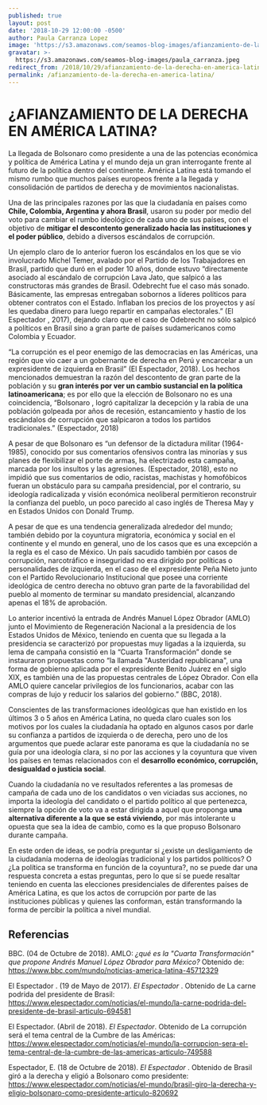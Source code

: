 ```yaml
---
published: true
layout: post
date: '2018-10-29 12:00:00 -0500'
author: Paula Carranza Lopez
image: 'https://s3.amazonaws.com/seamos-blog-images/afianzamiento-de-la-derecha-en-america-latina.jpeg'
gravatar: >-
  https://s3.amazonaws.com/seamos-blog-images/paula_carranza.jpeg
redirect_from: /2018/10/29/afianzamiento-de-la-derecha-en-america-latina/
permalink: /afianzamiento-de-la-derecha-en-america-latina/
---
```


# ¿AFIANZAMIENTO DE LA DERECHA EN AMÉRICA LATINA?

La llegada de Bolsonaro como presidente a una de las potencias económica y política de América Latina y el mundo deja un gran interrogante frente al futuro de la política dentro del continente. América Latina está tomando el mismo rumbo que muchos países europeos frente a la llegada y consolidación de partidos de derecha y de  movimientos nacionalistas.

Una de las principales razones por las que la ciudadanía en países como **Chile, Colombia, Argentina y ahora Brasil**, usaron su poder por medio del voto para cambiar el rumbo ideológico de cada uno de sus países, con el objetivo de **mitigar el descontento generalizado hacia las instituciones y el poder público**, debido a diversos escándalos de corrupción.

Un ejemplo claro de lo anterior fueron los escándalos en los que se vio involucrado Michel Temer, avalado por el Partido de los Trabajadores en Brasil, partido que duró en el poder 10 años, donde estuvo “directamente asociado al escándalo de corrupción Lava Jato, que salpicó a las constructoras más grandes de Brasil. Odebrecht fue el caso más sonado. Básicamente, las empresas entregaban sobornos a líderes políticos para obtener contratos con el Estado. Inflaban los precios de los proyectos y así les quedaba dinero para luego repartir en campañas electorales.” (El Espectador , 2017), dejando claro que el caso de Odebrecht no sólo salpicó a políticos en Brasil sino a gran parte de países sudamericanos como Colombia y Ecuador.

“La corrupción es el peor enemigo de las democracias en las Américas, una región que vio caer a un gobernante de derecha en Perú y encarcelar a un expresidente de izquierda en Brasil” (El Espectador, 2018). Los hechos mencionados demuestran la razón del descontento de gran parte de la población y su **gran interés por ver un cambio sustancial en la política latinoamericana**; es por ello que la elección de Bolsonaro no es una coincidencia, “Bolsonaro , logró capitalizar la decepción y la rabia de una población golpeada por años de recesión, estancamiento y hastio de los escándalos de corrupción que salpicaron a todos los partidos tradicionales.” (Espectador, 2018)

A pesar de que Bolsonaro es “un defensor de la dictadura militar (1964-1985), conocido por sus comentarios ofensivos contra las minorías y sus planes de flexibilizar el porte de armas, ha electrizado esta campaña, marcada por los insultos y las agresiones. (Espectador, 2018), esto no impidió que sus comentarios de odio, racistas, machistas y homofóbicos fueran un obstáculo para su campaña presidencial, por el contrario, su ideología radicalizada y visión económica neoliberal permitieron reconstruir la confianza del pueblo, un poco parecido al caso inglés de Theresa May y en Estados Unidos con Donald Trump.

A pesar de que es una tendencia generalizada alrededor del mundo; también debido por la coyuntura migratoria, económica y social en el continente y el mundo en general, uno de los casos que es una excepción a la regla es el caso de México. Un país sacudido también por casos de corrupción, narcotráfico e inseguridad no era dirigido por políticas o personalidades de izquierda, en el caso de el expresidente Peña Nieto junto con el Partido Revolucionario Institucional que posee una corriente ideológica de centro derecha no obtuvo gran parte de la favorabilidad del pueblo al momento de terminar su mandato presidencial, alcanzando apenas el 18% de aprobación.

Lo anterior incentivó la entrada de Andrés Manuel López Obrador (AMLO) junto el Movimiento de Regeneración Nacional a la presidencia de los Estados Unidos de México, teniendo en cuenta que su llegada a la presidencia se caracterizó por propuestas muy ligadas a la izquierda, su lema de campaña consistió en la “Cuarta Transformación” donde se instauraron propuestas como “la llamada "Austeridad republicana", una forma de gobierno aplicada por el expresidente Benito Juárez en el siglo XIX, es también una de las propuestas centrales de López Obrador. Con ella AMLO quiere cancelar privilegios de los funcionarios, acabar con las compras de lujo y reducir los salarios del gobierno.” (BBC, 2018).

Conscientes de las transformaciones ideológicas que han existido en los últimos 3 o 5 años en América Latina, no queda claro cuales son los motivos por los cuales la ciudadanía ha optado en algunos casos por darle su confianza a partidos de izquierda o de derecha, pero uno de los argumentos que puede aclarar este panorama es que la ciudadanía no se guía por una ideología clara, si no por las acciones y la coyuntura que viven los países en temas relacionados con el **desarrollo económico, corrupción, desigualdad o justicia social**.

Cuando la ciudadanía no ve resultados referentes a las promesas de campaña de cada uno de los candidatos o ven viciadas sus acciones, no importa la ideología del candidato o el partido político al que pertenezca, siempre la opción de voto va a estar dirigida a aquel que proponga **una alternativa diferente a la que se está viviendo**, por más intolerante u opuesta que sea la idea de cambio, como es la que propuso Bolsonaro durante campaña.

En este orden de ideas, se podría preguntar si ¿existe un desligamiento de la ciudadanía moderna de ideologías tradicional y los partidos políticos? O ¿La política se transforma en función de la coyuntura?, no se puede dar una respuesta concreta a estas preguntas, pero lo que sí se puede resaltar teniendo en cuenta las elecciones presidenciales de diferentes países de América Latina, es que los actos de corrupción por parte de las instituciones públicas y quienes las conforman, están transformando la forma de percibir la política a nivel mundial.

## Referencias

  BBC. (04 de Octubre de 2018). AMLO: *¿qué es la "Cuarta Transformación" que propone Andrés Manuel López Obrador para México?* Obtenido de:
  https://www.bbc.com/mundo/noticias-america-latina-45712329

  El Espectador . (19 de Mayo de 2017). *El Espectador* . Obtenido de La carne podrida del presidente de Brasil: <br>
  https://www.elespectador.com/noticias/el-mundo/la-carne-podrida-del-presidente-de-brasil-articulo-694581

  El Espectador. (Abril de 2018). *El Espectador*. Obtenido de La corrupción será el tema central de la Cumbre de las Américas: <br>
  https://www.elespectador.com/noticias/el-mundo/la-corrupcion-sera-el-tema-central-de-la-cumbre-de-las-americas-articulo-749588

  Espectador, E. (18 de Octubre de 2018). *El Espectador* . Obtenido de Brasil giró a la derecha y eligió a Bolsonaro como presidente: <br>
  https://www.elespectador.com/noticias/el-mundo/brasil-giro-la-derecha-y-eligio-bolsonaro-como-presidente-articulo-820692
